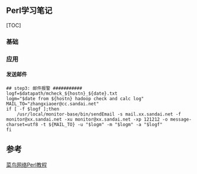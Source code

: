 ## Perl学习笔记

[TOC]

### 基础



### 应用

#### 发送邮件

```shell
## step3: 邮件报警 ###########
logf=$datapath/mcheck_${hostn}_${date}.txt
logm="$date from ${hostn} hadoop check and calc log"
MAIL_TO="zhangxiaoer@cc.sandai.net"
if [ -f $logf ];then
	/usr/local/monitor-base/bin/sendEmail -s mail.xx.sandai.net -f monitor@xx.sandai.net -xu monitor@xx.sandai.net -xp 121212 -o message-charset=utf8 -t ${MAIL_TO} -u "$logm" -m "$logm" -a "$logf"
fi
```



##  参考

[菜鸟网络Perl教程](http://www.runoob.com/perl/perl-process-management.html)
